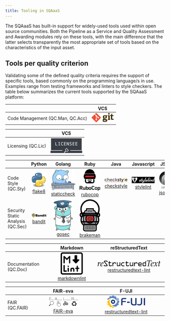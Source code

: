 ```yaml
---
title: Tooling in SQAaaS
---
```


The SQAaaS has built-in support for widely-used tools used within open source
communities. Both the Pipeline as a Service and Quality Assessment and Awarding
modules rely on these tools, with the main difference that the latter selects
transparently the most appropriate set of tools based on the characteristics of
the input asset.

## Tools per quality criterion

Validating some of the defined quality criteria requires the support of
specific tools, based commonly on the programming language/s in use. Examples
range from testing frameworks and linters to style checkers. The table below 
summarizes the current tools supported by the SQAaaS platform:

|                                   | VCS |
|-----------------------------------|:---:|
| Code Management (QC.Man, QC.Acc)  | [![git](/img/logo_git.png "git")](https://git-scm.com/) |

|                                   | VCS |
|-----------------------------------|:---:|
| Licensing (QC.Lic)                | [![licensee](/img/logo_licensee.png "licensee")](https://github.com/licensee/licensee) |

|                                   | Python |    Golang   |   Ruby  |    Java    | Javascript |   JSON   | Dockerfile |
|-----------------------------------|:------:|:-----------:|:-------:|:----------:|:----------:|:--------:|:----------:|
| Code Style (QC.Sty)               | [![flake8](/img/logo_flake8.png) flake8](https://flake8.pycqa.org/) | [![staticcheck](/img/logo_staticcheck.png "staticcheck") staticcheck](https://staticcheck.io/) | [![rubocop](/img/logo_rubocop.png "rubocop") rubocop](https://rubocop.org/) | [![checkstyle](/img/logo_checkstyle.png "checkstyle") checkstyle](https://checkstyle.sourceforge.io/) | [![stylelint](/img/logo_stylelint.png "stylelint") stylelint](https://stylelint.io/) | [![jsonlint](/img/logo_json.png) jsonlint](https://github.com/zaach/jsonlint) | [![hadolint](/img/logo_hadolint.png "hadolint") hadolint](https://github.com/hadolint/hadolint) |
| Security Static Analysis (QC.Sec) | [![bandit](/img/logo_bandit.png "bandit") bandit](https://bandit.readthedocs.io/) | [![gosec](/img/logo_gosec.png "gosec") gosec](https://github.com/securego/gosec) | [![brakeman](/img/logo_brakeman.png "brakeman") brakeman](https://brakemanscanner.org/) |            |            |          |            |

|                                   |   Markdown   |   reStructuredText    |
|-----------------------------------|:------------:|:---------------------:|
| Documentation (QC.Doc)            | [![markdownlint](/img/logo_markdownlint.png "markdownlint") markdownlint](https://github.com/markdownlint/markdownlint") | [![restructuredtext-lint](/img/logo_restructuredtext.png "restructuredtext-lint") restructuredtext-lint](https://github.com/twolfson/restructuredtext-lint) |

|                           |   FAIR-eva   |   F-UJI   |
|---------------------------|:------------:|:---------------------:|
| FAIR (QC.FAIR)            | [![FAIR-eva](/img/logo_fair.jpg "FAIR-eva") FAIR-eva](https://github.com/EOSC-synergy/FAIR_eva) | [![F-UJI](/img/logo_fuji.png "fuji") restructuredtext-lint](https://www.f-uji.net/) |
